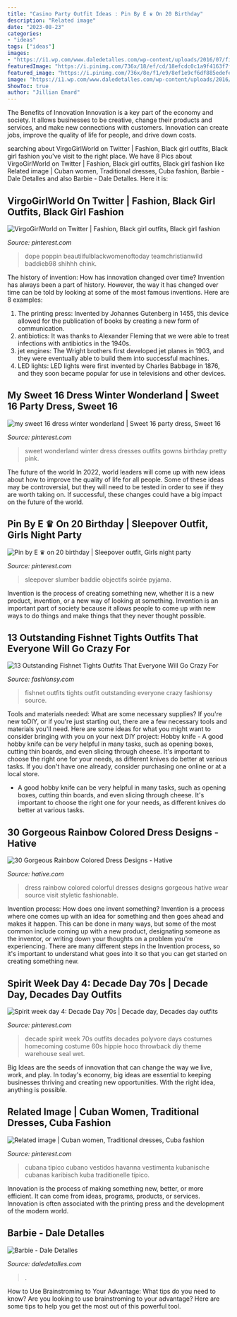 ```yaml
---
title: "Casino Party Outfit Ideas : Pin By E ♛ On 20 Birthday"
description: "Related image"
date: "2023-08-23"
categories:
- "ideas"
tags: ["ideas"]
images:
- "https://i1.wp.com/www.daledetalles.com/wp-content/uploads/2016/07/fiesta-barbie32.jpg"
featuredImage: "https://i.pinimg.com/736x/18/ef/cd/18efcdc0c1a9f4163f7fce01a3fb2093.jpg"
featured_image: "https://i.pinimg.com/736x/8e/f1/e9/8ef1e9cf6df885edefecd3271f69b8d7.jpg"
image: "https://i1.wp.com/www.daledetalles.com/wp-content/uploads/2016/07/fiesta-barbie32.jpg"
ShowToc: true
author: "Jillian Emard"
---
```



The Benefits of Innovation
Innovation is a key part of the economy and society. It allows businesses to be creative, change their products and services, and make new connections with customers. Innovation can create jobs, improve the quality of life for people, and drive down costs.

	

		
searching about VirgoGirlWorld on Twitter | Fashion, Black girl outfits, Black girl fashion you've visit to the right place. We have 8 Pics about VirgoGirlWorld on Twitter | Fashion, Black girl outfits, Black girl fashion like Related image | Cuban women, Traditional dresses, Cuba fashion, Barbie - Dale Detalles and also Barbie - Dale Detalles. Here it is:
		
    
## VirgoGirlWorld On Twitter | Fashion, Black Girl Outfits, Black Girl Fashion

<img loading=lazy src="https://i.pinimg.com/736x/72/b2/08/72b2086a647bd4125b41a6026eba7719.jpg" onerror="this.onerror=null;this.src='https://tse4.mm.bing.net/th?id=OIP.YFoMTHKX_VP_yHT5xCuJJgHaJ3&amp;pid=15.1';" alt="VirgoGirlWorld on Twitter | Fashion, Black girl outfits, Black girl fashion">

_Source: pinterest.com_

>dope poppin beautiifulblackwomenoftoday teamchristianwild baddieb98 shihhh chink. 

	

The history of invention: How has innovation changed over time?
Invention has always been a part of history. However, the way it has changed over time can be told by looking at some of the most famous inventions. Here are 8 examples:
1. The printing press: Invented by Johannes Gutenberg in 1455, this device allowed for the publication of books by creating a new form of communication.
2. antibiotics: It was thanks to Alexander Fleming that we were able to treat infections with antibiotics in the 1940s.
3. jet engines: The Wright brothers first developed jet planes in 1903, and they were eventually able to build them into successful machines.
4. LED lights: LED lights were first invented by Charles Babbage in 1876, and they soon became popular for use in televisions and other devices.

    
## My Sweet 16 Dress Winter Wonderland | Sweet 16 Party Dress, Sweet 16

<img loading=lazy src="https://i.pinimg.com/736x/18/ef/cd/18efcdc0c1a9f4163f7fce01a3fb2093.jpg" onerror="this.onerror=null;this.src='https://tse2.mm.bing.net/th?id=OIP.2Eb7TbgZH5DxwKGsGm6ZzQHaNK&amp;pid=15.1';" alt="my sweet 16 dress winter wonderland | Sweet 16 party dress, Sweet 16">

_Source: pinterest.com_

>sweet wonderland winter dress dresses outfits gowns birthday pretty pink. 

	

The future of the world
In 2022, world leaders will come up with new ideas about how to improve the quality of life for all people. Some of these ideas may be controversial, but they will need to be tested in order to see if they are worth taking on. If successful, these changes could have a big impact on the future of the world.

    
## Pin By E ♛ On 20 Birthday | Sleepover Outfit, Girls Night Party

<img loading=lazy src="https://i.pinimg.com/736x/6e/4e/26/6e4e2664bd0f8de11339fea44e6ff6ef.jpg" onerror="this.onerror=null;this.src='https://tse3.mm.bing.net/th?id=OIP.2WcLLm8o0G5yBH02g5cmKwHaL0&amp;pid=15.1';" alt="Pin by E ♛ on 20 birthday | Sleepover outfit, Girls night party">

_Source: pinterest.com_

>sleepover slumber baddie objectifs soirée pyjama. 

	

Invention is the process of creating something new, whether it is a new product, invention, or a new way of looking at something. Invention is an important part of society because it allows people to come up with new ways to do things and make things that they never thought possible.

    
## 13 Outstanding Fishnet Tights Outfits That Everyone Will Go Crazy For

<img loading=lazy src="http://fashionsy.com/wp-content/uploads/2017/04/fishnet-tights-outfit-1-1.jpg" onerror="this.onerror=null;this.src='https://tse1.mm.bing.net/th?id=OIP.k2yI-2Nm89X9ROg0XhcYUgHaLk&amp;pid=15.1';" alt="13 Outstanding Fishnet Tights Outfits That Everyone Will Go Crazy For">

_Source: fashionsy.com_

>fishnet outfits tights outfit outstanding everyone crazy fashionsy source. 

	

Tools and materials needed: What are some necessary supplies?
If you're new toDIY, or if you're just starting out, there are a few necessary tools and materials you'll need. Here are some ideas for what you might want to consider bringing with you on your next DIY project:
Hobby knife - A good hobby knife can be very helpful in many tasks, such as opening boxes, cutting thin boards, and even slicing through cheese. It's important to choose the right one for your needs, as different knives do better at various tasks. If you don't have one already, consider purchasing one online or at a local store.

- A good hobby knife can be very helpful in many tasks, such as opening boxes, cutting thin boards, and even slicing through cheese. It's important to choose the right one for your needs, as different knives do better at various tasks.

    
## 30 Gorgeous Rainbow Colored Dress Designs - Hative

<img loading=lazy src="https://hative.com/wp-content/uploads/2014/10/rainbow-colored-dress/15-rainbow-colored-dress-designs.jpg" onerror="this.onerror=null;this.src='https://tse1.mm.bing.net/th?id=OIP.4LTgGvURhOB8XaWFaSKxowHaKH&amp;pid=15.1';" alt="30 Gorgeous Rainbow Colored Dress Designs - Hative">

_Source: hative.com_

>dress rainbow colored colorful dresses designs gorgeous hative wear source visit styletic fashionable. 

	

Invention process: How does one invent something?
Invention is a process where one comes up with an idea for something and then goes ahead and makes it happen. This can be done in many ways, but some of the most common include coming up with a new product, designating someone as the inventor, or writing down your thoughts on a problem you're experiencing. There are many different steps in the Invention process, so it's important to understand what goes into it so that you can get started on creating something new.

    
## Spirit Week Day 4: Decade Day 70s | Decade Day, Decades Day Outfits

<img loading=lazy src="https://i.pinimg.com/736x/42/31/13/423113beb3e4d7f458eb250510f85d75--decade-day-outfits-spirit-week-homecoming-week.jpg" onerror="this.onerror=null;this.src='https://tse4.mm.bing.net/th?id=OIP.PRvE-Q16sgRuR75KMcQQ1QHaMU&amp;pid=15.1';" alt="Spirit week day 4: Decade Day 70s | Decade day, Decades day outfits">

_Source: pinterest.com_

>decade spirit week 70s outfits decades polyvore days costumes homecoming costume 60s hippie hoco throwback diy theme warehouse seal wet. 

	

Big Ideas are the seeds of innovation that can change the way we live, work, and play. In today's economy, big ideas are essential to keeping businesses thriving and creating new opportunities. With the right idea, anything is possible.

    
## Related Image | Cuban Women, Traditional Dresses, Cuba Fashion

<img loading=lazy src="https://i.pinimg.com/736x/8e/f1/e9/8ef1e9cf6df885edefecd3271f69b8d7.jpg" onerror="this.onerror=null;this.src='https://tse2.mm.bing.net/th?id=OIP.UUy_76Ly5qhabHWsONpFrQHaLI&amp;pid=15.1';" alt="Related image | Cuban women, Traditional dresses, Cuba fashion">

_Source: pinterest.com_

>cubana tipico cubano vestidos havanna vestimenta kubanische cubanas karibisch kuba traditionelle típico. 

	

Innovation is the process of making something new, better, or more efficient. It can come from ideas, programs, products, or services. Innovation is often associated with the printing press and the development of the modern world.

    
## Barbie - Dale Detalles

<img loading=lazy src="https://i1.wp.com/www.daledetalles.com/wp-content/uploads/2016/07/fiesta-barbie32.jpg" onerror="this.onerror=null;this.src='https://tse4.mm.bing.net/th?id=OIP.tktIp8B3dbYWYise9lHrIwHaJ4&amp;pid=15.1';" alt="Barbie - Dale Detalles">

_Source: daledetalles.com_

>. 

	

How to Use Brainstroming to Your Advantage: What tips do you need to know?
Are you looking to use brainstroming to your advantage? Here are some tips to help you get the most out of this powerful tool.

